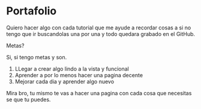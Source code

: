 # Portafolio

Quiero hacer algo con cada tutorial que me ayude a recordar cosas a si no tengo que ir buscandolas una por una y todo quedara grabado en el GitHub.

Metas?

Si, si tengo metas y son.

1. LLegar a crear algo lindo a la vista y funcional
2. Aprender a por lo menos hacer una pagina decente 
3. Mejorar cada dia y aprender algo nuevo

Mira bro, tu mismo te vas a hacer una pagina con cada cosa que necesitas se que tu puedes.